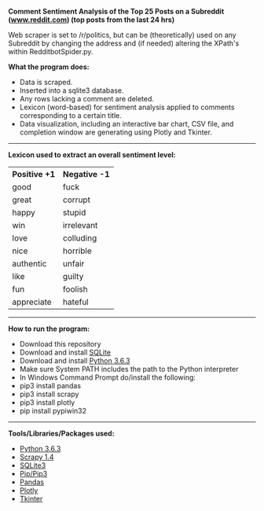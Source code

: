 <b>Comment Sentiment Analysis of the Top 25 Posts on a Subreddit (www.reddit.com) (top posts from the last 24 hrs)</b>

Web scraper is set to /r/politics, but can be (theoretically) used on any Subreddit by changing the address and (if needed) altering the XPath's within RedditbotSpider.py.

<b>What the program does:</b>
<ul>
<li>Data is scraped.</li>
<li>Inserted into a sqlite3 database.</li>
<li>Any rows lacking a comment are deleted.</li>
<li>Lexicon (word-based) for sentiment analysis applied to comments corresponding to a certain title.</li>
<li>Data visualization, including an interactive bar chart, CSV file, and completion window are generating using Plotly and Tkinter.</li>
</ul>

<hr>

<b>Lexicon used to extract an overall sentiment level:</b>
<table style="width:100%">
  <tr>
    <th>Positive +1</th>
    <th>Negative -1</th> 
  </tr>
  <tr>
    <td>good</td>
    <td>fuck</td> 
  </tr>
  <tr>
    <td>great</td>
    <td>corrupt</td> 
  </tr>
    <tr>
    <td>happy</td>
    <td>stupid</td> 
  </tr>
    <tr>
    <td>win</td>
    <td>irrelevant</td> 
  </tr>
    <tr>
    <td>love</td>
    <td>colluding</td> 
  </tr>
    <tr>
    <td>nice</td>
    <td>horrible</td> 
  </tr>
    <tr>
    <td>authentic</td>
    <td>unfair</td> 
  </tr>
    <tr>
    <td>like</td>
    <td>guilty</td> 
  </tr>
    <tr>
    <td>fun</td>
    <td>foolish</td> 
  </tr>
    <tr>
    <td>appreciate</td>
    <td>hateful</td> 
  </tr>
</table>

<hr>

<b>How to run the program:</b>
<ul>
<li>Download this repository</li>
<li>Download and install <a href="https://sqlite.org/download.html">SQLite</a></li>
<li>Download and install <a href="https://www.python.org/downloads/">Python 3.6.3</a></li>
<li>Make sure System PATH includes the path to the Python interpreter</li>
<li>In Windows Command Prompt do/install the following:</li>
<li>pip3 install pandas</li>
<li>pip3 install scrapy</li>
<li>pip3 install plotly</li>
<li>pip install pypiwin32</li>
</ul>

<hr>

<b>Tools/Libraries/Packages used:</b>
<ul>
<li><a href="https://www.python.org/downloads/">Python 3.6.3</a></li>
<li><a href="https://scrapy.org/">Scrapy 1.4</a></li>
<li><a href="https://sqlite.org/download.html">SQLite3</a></li>
<li><a href="https://pypi.python.org/pypi/pip">Pip/Pip3</a></li>
<li><a href="https://pandas.pydata.org/">Pandas</a></li>
<li><a href="https://plot.ly/python/">Plotly</a></li>
<li><a href="https://docs.python.org/3/library/tk.html">Tkinter</a></li>
</ul>
